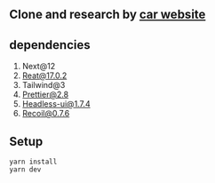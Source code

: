 ## Clone and research by [car website](http://sscars.com.tw/)

## dependencies

1. Next@12
2. Reat@17.0.2
3. Tailwind@3
4. Prettier@2.8
5. Headless-ui@1.7.4
6. Recoil@0.7.6

## Setup

```script
yarn install
yarn dev
```
